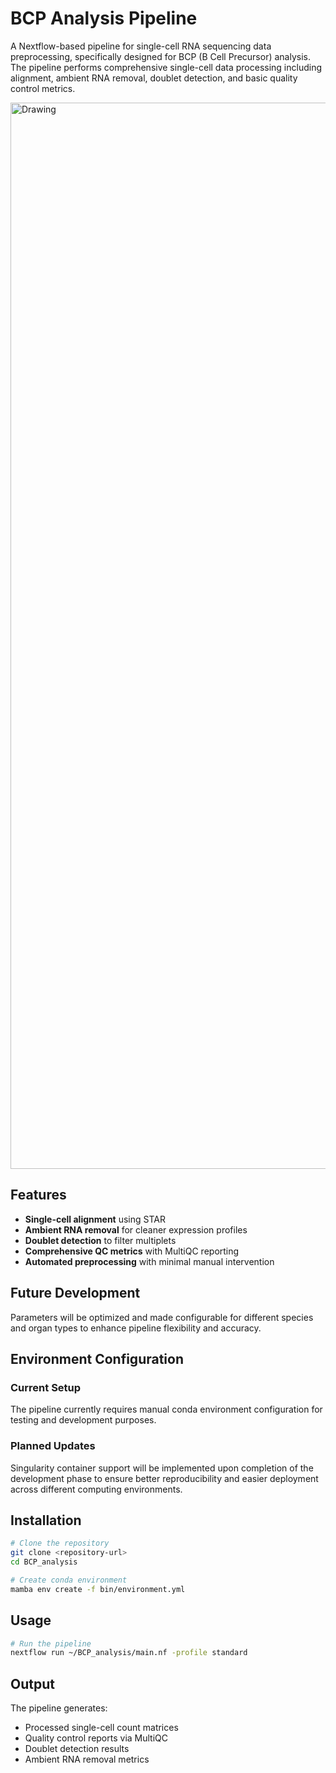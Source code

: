 # BCP Analysis Pipeline

A Nextflow-based pipeline for single-cell RNA sequencing data preprocessing, specifically designed for BCP (B Cell Precursor) analysis. The pipeline performs comprehensive single-cell data processing including alignment, ambient RNA removal, doublet detection, and basic quality control metrics.

<img width="1718" height="1706" alt="Drawing" src="https://github.com/user-attachments/assets/393f0ea7-708e-4563-94fe-72350aa9ce32" />

## Features

- **Single-cell alignment** using STAR
- **Ambient RNA removal** for cleaner expression profiles
- **Doublet detection** to filter multiplets
- **Comprehensive QC metrics** with MultiQC reporting
- **Automated preprocessing** with minimal manual intervention

## Future Development

Parameters will be optimized and made configurable for different species and organ types to enhance pipeline flexibility and accuracy.

## Environment Configuration

### Current Setup
The pipeline currently requires manual conda environment configuration for testing and development purposes. 

### Planned Updates
Singularity container support will be implemented upon completion of the development phase to ensure better reproducibility and easier deployment across different computing environments.

## Installation

```bash
# Clone the repository
git clone <repository-url>
cd BCP_analysis

# Create conda environment
mamba env create -f bin/environment.yml
```

## Usage

```bash
# Run the pipeline
nextflow run ~/BCP_analysis/main.nf -profile standard
```

## Output

The pipeline generates:
- Processed single-cell count matrices
- Quality control reports via MultiQC
- Doublet detection results
- Ambient RNA removal metrics
